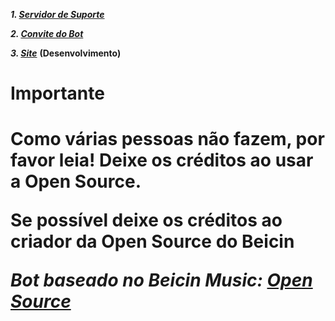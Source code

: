 ***1. [Servidor de Suporte](https://discord.gg/kQE7t9v)***

***2. [Convite do Bot](https://discordapp.com/api/oauth2/authorize?client_id=595038256790372424&permissions=8&scope=bot)***

***3. [Site]()*** **__(Desenvolvimento)__**

<h1>Importante<h1>
  Como várias pessoas não fazem, por favor leia!
  Deixe os créditos ao usar a Open Source.
  
  Se possível deixe os créditos ao criador da Open Source do Beicin</blockquote>


***Bot baseado no Beicin Music: [Open Source](https://github.com/beicin/BeicinBot)***
